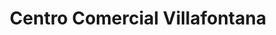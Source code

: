 ---
title: "Centro Comercial Villafontana"
url: /mostoles/centro-comercial-villafontana/
shop: centro comercial
---